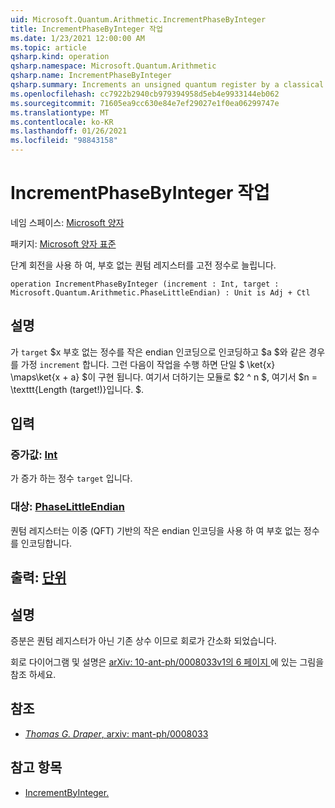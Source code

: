 ```yaml
---
uid: Microsoft.Quantum.Arithmetic.IncrementPhaseByInteger
title: IncrementPhaseByInteger 작업
ms.date: 1/23/2021 12:00:00 AM
ms.topic: article
qsharp.kind: operation
qsharp.namespace: Microsoft.Quantum.Arithmetic
qsharp.name: IncrementPhaseByInteger
qsharp.summary: Increments an unsigned quantum register by a classical integer, using phase rotations.
ms.openlocfilehash: cc7922b2940cb979394958d5eb4e9933144eb062
ms.sourcegitcommit: 71605ea9cc630e84e7ef29027e1f0ea06299747e
ms.translationtype: MT
ms.contentlocale: ko-KR
ms.lasthandoff: 01/26/2021
ms.locfileid: "98843158"
---
```

# <a name="incrementphasebyinteger-operation"></a>IncrementPhaseByInteger 작업

네임 스페이스: [Microsoft 양자](xref:Microsoft.Quantum.Arithmetic)

패키지: [Microsoft 양자 표준](https://nuget.org/packages/Microsoft.Quantum.Standard)


단계 회전을 사용 하 여, 부호 없는 퀀텀 레지스터를 고전 정수로 늘립니다.

```qsharp
operation IncrementPhaseByInteger (increment : Int, target : Microsoft.Quantum.Arithmetic.PhaseLittleEndian) : Unit is Adj + Ctl
```


## <a name="description"></a>설명

가 `target` $x 부호 없는 정수를 작은 endian 인코딩으로 인코딩하고 $a $와 같은 경우를 가정 `increment` 합니다.
그런 다음이 작업을 수행 하면 단일 $ \ket{x} \maps\ket{x + a} $이 구현 됩니다. 여기서 더하기는 모듈로 $2 ^ n $, 여기서 $n = \texttt{Length (target!)}입니다. $.

## <a name="input"></a>입력

### <a name="increment--int"></a>증가값: [Int](xref:microsoft.quantum.lang-ref.int)

가 증가 하는 정수 `target` 입니다.


### <a name="target--phaselittleendian"></a>대상: [PhaseLittleEndian](xref:Microsoft.Quantum.Arithmetic.PhaseLittleEndian)

퀀텀 레지스터는 이중 (QFT) 기반의 작은 endian 인코딩을 사용 하 여 부호 없는 정수를 인코딩합니다.



## <a name="output--unit"></a>출력: [단위](xref:microsoft.quantum.lang-ref.unit)



## <a name="remarks"></a>설명

증분은 퀀텀 레지스터가 아닌 기존 상수 이므로 회로가 간소화 되었습니다.

회로 다이어그램 및 설명은 [ arXiv: 10-ant-ph/0008033v1의 6 페이지 ](https://arxiv.org/pdf/quant-ph/0008033.pdf#page=6) 에 있는 그림을 참조 하세요.

## <a name="references"></a>참조

- [*Thomas G. Draper*, arxiv: mant-ph/0008033](https://arxiv.org/pdf/quant-ph/0008033v1.pdf)

## <a name="see-also"></a>참고 항목

- [IncrementByInteger.](xref:Microsoft.Quantum.Arithmetic.IncrementByInteger)
